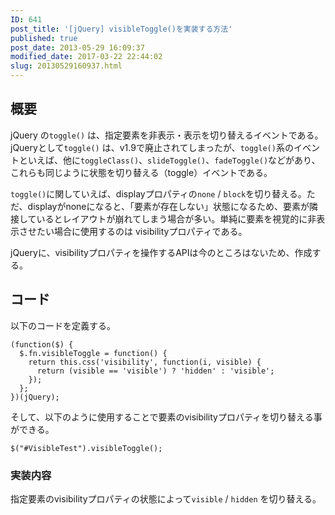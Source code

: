 ```yaml
---
ID: 641
post_title: '[jQuery] visibleToggle()を実装する方法'
published: true
post_date: 2013-05-29 16:09:37
modified_date: 2017-03-22 22:44:02
slug: 20130529160937.html
---
```

<h2>概要</h2>
<p>jQuery の<code>toggle()</code> は、指定要素を非表示・表示を切り替えるイベントである。jQueryとして<code>toggle()</code> は、v1.9で廃止されてしまったが、<code>toggle()</code>系のイベントといえば、他に<code>toggleClass()</code>、<code>slideToggle()</code>、<code>fadeToggle()</code>などがあり、これらも同じように状態を切り替える（toggle）イベントである。</p>
<p><code>toggle()</code>に関していえば、displayプロパティの<code>none</code> / <code>block</code>を切り替える。ただ、displayがnoneになると、「要素が存在しない」状態になるため、要素が隣接しているとレイアウトが崩れてしまう場合が多い。単純に要素を視覚的に非表示させたい場合に使用するのは visibilityプロパティである。</p>
<p>jQueryに、visibilityプロパティを操作するAPIは今のところはないため、作成する。</p>
<h2>コード</h2>
<p>以下のコードを定義する。</p>
<pre><code class="language-language-javascript">(function($) {
  $.fn.visibleToggle = function() {
    return this.css('visibility', function(i, visible) {
      return (visible == 'visible') ? 'hidden' : 'visible';
    });
  };
})(jQuery);
</code></pre>
<p>そして、以下のように使用することで要素のvisibilityプロパティを切り替える事ができる。</p>
<pre><code class="language-language-javascript">$("#VisibleTest").visibleToggle();
</code></pre>
<h3>実装内容</h3>
<p>指定要素のvisibilityプロパティの状態によって<code>visible</code> / <code>hidden</code> を切り替える。</p>